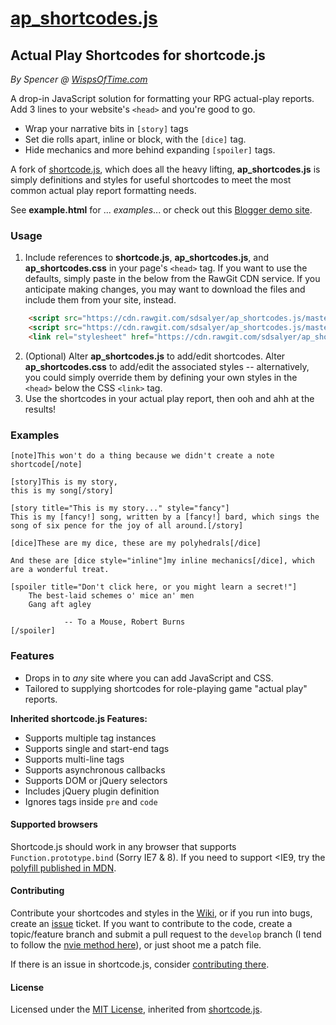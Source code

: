 # [ap_shortcodes.js](https://github.com/sdsalyer/ap_shortcodes.js)
## Actual Play Shortcodes for shortcode.js
_By Spencer @ [WispsOfTime.com](http://wispsoftime.com)_

A drop-in JavaScript solution for formatting your RPG actual-play reports. Add 3 lines to your website's `<head>` and you're good to go.

* Wrap your narrative bits in `[story]` tags
* Set die rolls apart, inline or block, with the `[dice]` tag.
* Hide mechanics and more behind expanding `[spoiler]` tags.

A fork of [shortcode.js](https://github.com/nicinabox/shortcode.js), which does all the heavy lifting, **ap_shortcodes.js** is simply definitions and styles for useful shortcodes to meet the most common actual play report formatting needs.

See **example.html** for ... _examples_... or check out this [Blogger demo site](https://actualplayformat.blogspot.com/#example).

### Usage

1. Include references to **shortcode.js**, **ap_shortcodes.js**, and **ap_shortcodes.css** in your page's `<head>` tag. If you want to use the defaults, simply paste in the below from the RawGit CDN service. If you anticipate making changes, you may want to download the files and include them from your site, instead.

```html
    <script src="https://cdn.rawgit.com/sdsalyer/ap_shortcodes.js/master/js/shortcode.js"></script>
    <script src="https://cdn.rawgit.com/sdsalyer/ap_shortcodes.js/master/js/ap_shortcodes.js"></script>
    <link rel="stylesheet" href="https://cdn.rawgit.com/sdsalyer/ap_shortcodes.js/master/css/ap_shortcodes.css"></link>
```

2. (Optional) Alter **ap_shortcodes.js** to add/edit shortcodes. Alter **ap_shortcodes.css** to add/edit the associated styles -- alternatively, you could simply override them by defining your own styles in the `<head>` below the CSS `<link>` tag.
3. Use the shortcodes in your actual play report, then ooh and ahh at the results!

### Examples

```
[note]This won't do a thing because we didn't create a note shortcode[/note]

[story]This is my story,
this is my song[/story]

[story title="This is my story..." style="fancy"]
This is my [fancy!] song, written by a [fancy!] bard, which sings the song of six pence for the joy of all around.[/story]

[dice]These are my dice, these are my polyhedrals[/dice]

And these are [dice style="inline"]my inline mechanics[/dice], which are a wonderful treat.

[spoiler title="Don't click here, or you might learn a secret!"]
    The best-laid schemes o' mice an' men
    Gang aft agley
    
            -- To a Mouse, Robert Burns
[/spoiler]
```
  
### Features

* Drops in to _any_ site where you can add JavaScript and CSS. 
* Tailored to supplying shortcodes for role-playing game "actual play" reports.

**Inherited shortcode.js Features:**
* Supports multiple tag instances
* Supports single and start-end tags
* Supports multi-line tags
* Supports asynchronous callbacks
* Supports DOM or jQuery selectors
* Includes jQuery plugin definition
* Ignores tags inside `pre` and `code`

#### Supported browsers

Shortcode.js should work in any browser that supports `Function.prototype.bind` (Sorry IE7 & 8). If you need to support <IE9, try the [polyfill published in MDN](https://developer.mozilla.org/en-US/docs/Web/JavaScript/Reference/Global_Objects/Function/bind#Compatibility).

#### Contributing

Contribute your shortcodes and styles in the [Wiki](https://github.com/sdsalyer/ap_shortcodes.js/wiki), or if you run into bugs, create an [issue](https://github.com/sdsalyer/ap_shortcodes.js/issues) ticket. If you want to contribute to the code, create a topic/feature branch and submit a pull request to the `develop` branch (I tend to follow the <a href="http://nvie.com/posts/a-successful-git-branching-model/">nvie method here</a>), or just shoot me a patch file.

If there is an issue in shortcode.js, consider [contributing there](https://github.com/nicinabox/shortcode.js/blob/master/CONTRIBUTING.md).

#### License
Licensed under the [MIT License](https://opensource.org/licenses/MIT), inherited from [shortcode.js](https://github.com/nicinabox/shortcode.js).
